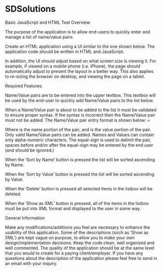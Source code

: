 # SDSolutions


Basic JavaScript and HTML Test
Overview

The purpose of the application is to allow end-users to quickly enter and manage a list of name/value pairs.

Create an HTML application using a UI similar to the one shown below. The application code should be written in HTML and JavaScript.


In addition, the UI should adjust based on what screen size is viewing it. For example, if viewed on a mobile phone (i.e. iPhone), the page should automatically adjust to present the layout in a better way. This also applies to re-sizing the browser on desktop, and viewing the page on a tablet.

Required Features:

Name/Value pairs are to be entered into the upper textbox. This textbox will be used by the end-user to quickly add Name/Value pairs to the list below.

When a Name/Value pair is about to be added to the list it must be validated to ensure proper syntax. If the syntax is incorrect then the Name/Value pair must not be added. The Name/Value pair entry format is shown below:
<name> = <value>

Where <name> is the name portion of the pair, and <value> is the value portion of the pair. Only valid Name/Value pairs can be added. Names and Values can contain only alpha-numeric characters. The equal-sign is used to delimit the pair, spaces before and/or after the equal-sign may be entered by the end user (and should be ignored.) 

When the ‘Sort by Name’ button is pressed the list will be sorted ascending by Name.

When the ‘Sort by Value’ button is pressed the list will be sorted ascending by Value.

When the ‘Delete’ button is pressed all selected items in the listbox will be deleted.

When the ‘Show as XML’ button is pressed, all of the items in the listbox must be put into XML format and displayed to the user in some way.


General Information

Make any modifications/additions you feel are necessary to enhance the usability of this application. Some of the descriptions (such as ‘Show as XML’) are kept vague on purpose, to allow you to make your own design/implementation decisions.  Keep the code clean, well organized and well commented.  The quality of the application should be at the same level that you would to create for a paying client/employer. If you have any questions about the description of the application please feel free to send in an email with your inquiry.




